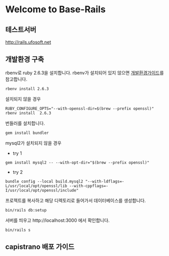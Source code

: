 # Welcome to Base-Rails
## 테스트서버

http://rails.ufosoft.net

## 개발환경 구축

rbenv로 ruby 2.6.3을 설치합니다. rbenv가 설치되어 있지 않으면 [개발환경가이드](https://slowalk.parti.xyz/posts/29763)를 참고합니다.

```
rbenv install 2.6.3
```

설치되지 않을 경우 
```
RUBY_CONFIGURE_OPTS="--with-openssl-dir=$(brew --prefix openssl)" rbenv install  2.6.3
```


번들러를 설치합니다.

```
gem install bundler
````
mysql2가 설치되지 않을 경우 
* try 1
```
gem install mysql2 -- --with-opt-dir="$(brew --prefix openssl)"
```
* try 2
```
bundle config --local build.mysql2 "--with-ldflags=-L/usr/local/opt/openssl/lib --with-cppflags=-I/usr/local/opt/openssl/include"
```
프로젝트를 복사하고 해당 디렉토리로 들어가서 데이터베이스를 생성합니다.

```
bin/rails db:setup
```

서버를 띄우고 http://localhost:3000 에서 확인합니다.

```
bin/rails s
```

## capistrano 배포 가이드 
